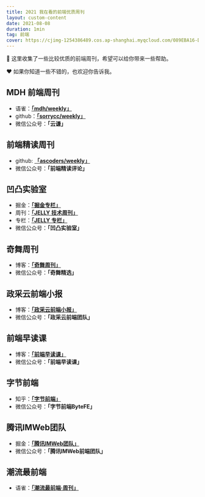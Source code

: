 ```yaml
---
title: 2021 我在看的前端优质周刊
layout: custom-content
date: 2021-08-08
duration: 1min
tag: 前端
cover: https://cjimg-1254386489.cos.ap-shanghai.myqcloud.com/089EBA16-D4A0-4489-BF82-BD3D89CBAE44_1_105_c.jpeg
---
```



🌈 这里收集了一些比较优质的前端周刊，希望可以给你带来一些帮助。 

❤️ 如果你知道一些不错的，也欢迎你告诉我。

## MDH 前端周刊

* 语雀：**[「mdh/weekly」](https://www.yuque.com/mdh/weekly)**
* github：**[「sorrycc/weekly」](https://github.com/sorrycc/weekly/)**
* 微信公众号：**「云谦」**

## 前端精读周刊

* github: **[「ascoders/weekly」](https://github.com/ascoders/weekly)**
* 微信公众号：**「前端精读评论」**

## 凹凸实验室

* 掘金：**[「掘金专栏」](https://juejin.cn/user/1134351699149854)**
* 周刊：**[「JELLY 技术周刊」](https://mp.weixin.qq.com/mp/appmsgalbum?__biz=MzIxMzExMjYwOQ==&action=getalbum&album_id=1369610438157369345#wechat_redirect)**
* 专栏：**[「JELLY 专栏」](https://jelly.jd.com/teamhome/5b0ff3a0629834a34b663617)**
* 微信公众号：**「凹凸实验室」**

## 奇舞周刊

* 博客：**[「奇舞周刊」](https://weekly.75.team/)**
* 微信公众号：**「奇舞精选」**

## 政采云前端小报

* 博客：**[「政采云前端小报」](https://weekly.zoo.team/)**
* 微信公众号：**「政采云前端团队」**

## 前端早读课

* 博客：**[「前端早读课」](https://zdk.f2er.net/)**
* 微信公众号：**「前端早读课」**

## 字节前端

* 知乎：**[「字节前端」](https://www.zhihu.com/org/zi-jie-qian-duan)**
* 微信公众号：**「字节前端ByteFE」**

## 腾讯IMWeb团队

* 掘金：**[「腾讯IMWeb团队」](https://juejin.cn/user/764915822116382)**
* 微信公众号：**「腾讯IMWeb前端团队」**

## 潮流最前端

* 语雀：**[「潮流最前端·周刊」](https://www.yuque.com/alibabaf2e/weekly)**

